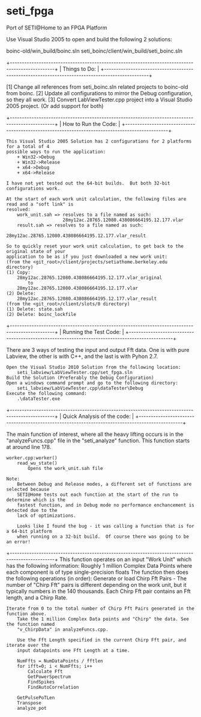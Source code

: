 # seti_fpga
Port of SETI@Home to an FPGA Platform

Use Visual Studio 2005 to open and build the following 2 solutions:

boinc-old/win_build/boinc.sln
seti_boinc/client/win_build/seti_boinc.sln

+------------------------------------------------------------------------------------------------+
|  Things to Do:                                                                                 |
+------------------------------------------------------------------------------------------------+

[1] Change all references from seti_boinc.sln related projects to boinc-old from boinc.
[2] Update all configurations to mirror the Debug configuration, so they all work.
[3] Convert LabViewTester.cpp project into a Visual Studio 2005 project. (Or add support for both)

+------------------------------------------------------------------------------------------------+
|  How to Run the Code:                                                                          |
+------------------------------------------------------------------------------------------------+

	This Visual Studio 2005 Solution has 2 configurations for 2 platforms for a total of 4
	possible ways to run the application:
		+ Win32->Debug
		+ Win32->Release
		+ x64->Debug
		+ x64->Release
 
	I have not yet tested out the 64-bit builds.  But both 32-bit configurations work.

	At the start of each work unit calculation, the following files are read and a "soft link" is
	resolved:
		work_unit.sah => resolves to a file named as such:
						 28my12ac.28765.12080.438086664195.12.177.vlar
		result.sah => resolves to a file named as such:
						 28my12ac.28765.12080.438086664195.12.177.vlar_result

	So to quickly reset your work unit calculation, to get back to the original state of your
	application to be as if you just downloaded a new work unit:
	(from the <git_root>/client/projects/setiathome.berkeley.edu directory)
	(1) Copy:
		28my12ac.28765.12080.438086664195.12.177.vlar_original
			to
		28my12ac.28765.12080.438086664195.12.177.vlar
	(2) Delete:
		28my12ac.28765.12080.438086664195.12.177.vlar_result
	(from the <git_root>/client/slots/0 directory)
	(1) Delete: state.sah
	(2) Delete: boinc_lockfile

+------------------------------------------------------------------------------------------------+
|  Running the Test Code:                                                                        |
+------------------------------------------------------------------------------------------------+

There are 3 ways of testing the input and output Fft data.  One is with pure Labview, the other is
with C++, and the last is with Pyhon 2.7.

	Open the Visual Studio 2010 Solution from the following location:
		seti_labview/LabViewTester.cpp/set_fpga.sln
	Build the Solution (Preferably the Debug Configuration)
	Open a windows command prompt and go to the following directory:
		seti_labview/LabViewTester.cpp\dataTester\Debug
	Execute the following command:
		.\dataTester.exe
	
+------------------------------------------------------------------------------------------------+
| Quick Analysis of the code:                                                                    |
+------------------------------------------------------------------------------------------------+

The main function of interest, where all the heavy lifting occurs is in the "analyzeFuncs.cpp" file
in the "seti_analyze" function.  This function starts at around line 178.

	worker.cpp:worker()
		read_wu_state()
			Opens the work_unit.sah file

	Note:
		Between Debug and Release modes, a different set of functions are selected because
		SETI@Home tests out each function at the start of the run to determine which is the
		fastest function, and in Debug mode no performance enchancement is detected due to the
		lack of optimizations.
		
		Looks like I found the bug - it was calling a function that is for a 64-bit platform
		when running on a 32-bit build.  Of course there was going to be an error!
	
+------------------------------------------------------------------------------------------------+
This function operates on an input "Work Unit" which has the following information:
	Roughly 1 million Complex Data Points where each component is of type single-precision floats
The function then does the following operations (in order):
	Generate or load Chirp Fft Pairs - The number of "Chirp Fft" pairs is different depending
	on the work unit, but it typically numbers in the 140 thousands.  Each Chirp Fft pair contains
	an Fft length, and a Chirp Rate.
	
	Iterate from 0 to the total number of Chirp Fft Pairs generated in the function above.
		Take the 1 million Complex Data points and "Chirp" the data. See the function named
		"v_ChirpData" in analyzeFuncs.cpp.
		
		Use the Fft Length specified in the current Chirp Fft pair, and iterate over the
		input datapoints one Fft Length at a time.
		
		NumFfts = NumDataPoints / fftlen
		for ifft=0; i < NumFfts; i++
			Calculate Fft
			GetPowerSpectrum
			FindSpikes
			FindAutoCorrelation
		
		GetPulsePoTLen
		Transpose
		analyze_pot

